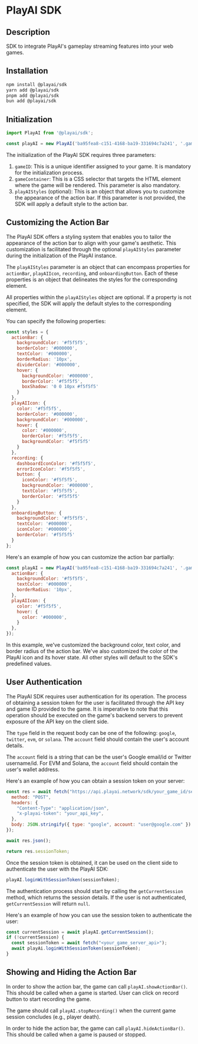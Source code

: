 # PlayAI SDK

## Description

SDK to integrate PlayAI's gameplay streaming features into your web games.

## Installation

```bash
npm install @playai/sdk
yarn add @playai/sdk
pnpm add @playai/sdk
bun add @playai/sdk
```

## Initialization

```javascript
import PlayAI from '@playai/sdk';

const playAI = new PlayAI('ba95fea8-c151-4168-ba19-331694c7a241', '.game-container');
```

The initialization of the PlayAI SDK requires three parameters:

1. `gameID`: This is a unique identifier assigned to your game. It is mandatory for the initialization process.
2. `gameContainer`: This is a CSS selector that targets the HTML element where the game will be rendered. This parameter
   is also mandatory.
3. `playAIStyles` (optional): This is an object that allows you to customize the appearance of the action bar. If this
   parameter is not provided, the SDK will apply a default style to the action bar.

## Customizing the Action Bar

The PlayAI SDK offers a styling system that enables you to tailor the appearance of the action bar to align with your
game's aesthetic. This customization is facilitated through the optional `playAIStyles` parameter during the
initialization of the PlayAI instance.

The `playAIStyles` parameter is an object that can encompass properties for `actionBar`, `playAIIcon`, `recording`,
and `onboardingButton`. Each of these properties is an object that delineates the styles for the corresponding element.

All properties within the `playAIStyles` object are optional. If a property is not specified, the SDK will apply the
default styles to the corresponding element.

You can specify the following properties:

```javascript
const styles = {
  actionBar: {
    backgroundColor: '#f5f5f5',
    borderColor: '#000000',
    textColor: '#000000',
    borderRadius: '10px',
    dividerColor: '#000000',
    hover: {
      backgroundColor: '#000000',
      borderColor: '#f5f5f5',
      boxShadow: '0 0 10px #f5f5f5'
    }
  },
  playAIIcon: {
    color: '#f5f5f5',
    borderColor: '#000000',
    backgroundColor: '#000000',
    hover: {
      color: '#000000',
      borderColor: '#f5f5f5',
      backgroundColor: '#f5f5f5'
    }
  },
  recording: {
    dashboardIconColor: '#f5f5f5',
    errorIconColor: '#f5f5f5',
    button: {
      iconColor: '#f5f5f5',
      backgroundColor: '#000000',
      textColor: '#f5f5f5',
      borderColor: '#f5f5f5'
    }
  },
  onboardingButton: {
    backgroundColor: '#f5f5f5',
    textColor: '#000000',
    iconColor: '#000000',
    borderColor: '#f5f5f5'
  }
};
```

Here's an example of how you can customize the action bar partially:

```javascript
const playAI = new PlayAI('ba95fea8-c151-4168-ba19-331694c7a241', '.game-container', {
  actionBar: {
    backgroundColor: '#f5f5f5',
    textColor: '#000000',
    borderRadius: '10px',
  },
  playAIIcon: {
    color: '#f5f5f5',
    hover: {
      color: '#000000',
    }
  },
});
```

In this example, we've customized the background color, text color, and border radius of the action bar. We've also
customized the color of the PlayAI icon and its hover state. All other styles will default to the SDK's predefined
values.

## User Authentication

The PlayAI SDK requires user authentication for its operation. The process of obtaining a session token for the user is
facilitated through the API key and game ID provided to the game. It is imperative to note that this operation should be
executed on the game's backend servers to prevent exposure of the API key on the client side.

The `type` field in the request body can be one of the following: `google`, `twitter`, `evm`, or `solana`. The `account`
field should contain the user's account details.

The `account` field is a string that can be the user's Google email/id or Twitter username/id. For EVM and Solana,
the `account` field should contain the user's wallet address.

Here's an example of how you can obtain a session token on your server:

```javascript
const res = await fetch("https://api.playai.network/sdk/your_game_id/session/create", {
  method: "POST",
  headers: {
    "Content-Type": "application/json",
    "x-playai-token": "your_api_key",
  },
  body: JSON.stringify({ type: "google", account: "user@google.com" })
});

await res.json();

return res.sessionToken;
```

Once the session token is obtained, it can be used on the client side to authenticate the user with the PlayAI SDK:

```javascript
playAI.loginWithSessionToken(sessionToken);
```

The authentication process should start by calling the `getCurrentSession` method, which returns the session details. If
the user is not authenticated, `getCurrentSession` will return `null`.

Here's an example of how you can use the session token to authenticate the user:

```javascript
const currentSession = await playAI.getCurrentSession();
if (!currentSession) {
  const sessionToken = await fetch("<your_game_server_api>");
  await playAi.loginWithSessionToken(sessionToken);
} 
```

## Showing and Hiding the Action Bar

In order to show the action bar, the game can call `playAI.showActionBar()`. This should be called when a game is
started. User can click on record button to start recording the game.

The game should call `playAI.stopRecording()` when the current game session concludes (e.g., player death).

In order to hide the action bar, the game can call `playAI.hideActionBar()`. This should be called when a game is paused
or stopped.

